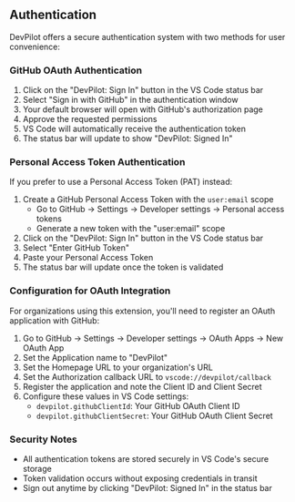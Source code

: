 ## Authentication

DevPilot offers a secure authentication system with two methods for user convenience:

### GitHub OAuth Authentication

1. Click on the "DevPilot: Sign In" button in the VS Code status bar
2. Select "Sign in with GitHub" in the authentication window
3. Your default browser will open with GitHub's authorization page
4. Approve the requested permissions
5. VS Code will automatically receive the authentication token
6. The status bar will update to show "DevPilot: Signed In"

### Personal Access Token Authentication

If you prefer to use a Personal Access Token (PAT) instead:

1. Create a GitHub Personal Access Token with the `user:email` scope
   - Go to GitHub → Settings → Developer settings → Personal access tokens
   - Generate a new token with the "user:email" scope
2. Click on the "DevPilot: Sign In" button in the VS Code status bar
3. Select "Enter GitHub Token"
4. Paste your Personal Access Token
5. The status bar will update once the token is validated

### Configuration for OAuth Integration

For organizations using this extension, you'll need to register an OAuth application with GitHub:

1. Go to GitHub → Settings → Developer settings → OAuth Apps → New OAuth App
2. Set the Application name to "DevPilot"
3. Set the Homepage URL to your organization's URL
4. Set the Authorization callback URL to `vscode://devpilot/callback`
5. Register the application and note the Client ID and Client Secret
6. Configure these values in VS Code settings:
   - `devpilot.githubClientId`: Your GitHub OAuth Client ID
   - `devpilot.githubClientSecret`: Your GitHub OAuth Client Secret

### Security Notes

- All authentication tokens are stored securely in VS Code's secure storage
- Token validation occurs without exposing credentials in transit
- Sign out anytime by clicking "DevPilot: Signed In" in the status bar

